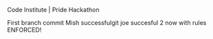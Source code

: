 Code Institute | Pride Hackathon 

First branch commit
Mish successfulgit 
joe succesful 2 now with rules ENFORCED!
